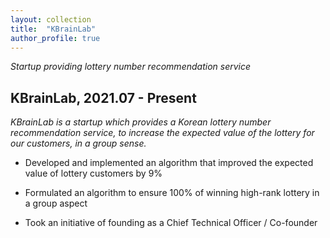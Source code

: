 ```yaml
---
layout: collection
title:  "KBrainLab"
author_profile: true
---
```


*Startup providing lottery number recommendation service*

## KBrainLab, 2021.07 - Present

*KBrainLab is a startup which provides a Korean lottery number recommendation service,
to increase the expected value of the lottery for our customers, in a group sense.*

- Developed and implemented an algorithm that improved the expected value of lottery customers by 9%

- Formulated an algorithm to ensure 100% of winning high-rank lottery in a group aspect

- Took an initiative of founding as a Chief Technical Officer / Co-founder